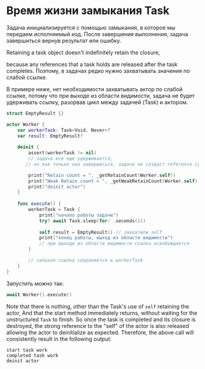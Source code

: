 # Время жизни замыкания Task

Задача инициализируется с помощью замыкания, в которое мы передаем исполняемый код.
После завершения выполнения, задача завершиться вернув результат или ошибку.

Retaining a task object doesn't indefinitely retain the closure,
<!-- потому что ссылка, которую задача удерживает, освобождается после завершения самой задачи. -->
because any references that a task holds are released
after the task completes.
Поэтому, в задачах редко нужно захватывать значения по слабой ссылке.
<!-- Consequently, tasks rarely need to capture weak references to values. -->

В примере ниже, нет необходимости захватывать актор по слабой ссылке, потому что при выходе из области видимости, задача не будет удерживать ссылку,
разорвав цикл между задачей (Task) и актором.
<!-- For example, in the following snippet of code it is not necessary to capture the actor as `weak`,
because as the task completes it'll let go of the actor reference, breaking the
reference cycle between the Task and the actor holding it. -->

```swift
struct EmptyResult {}

actor Worker {
	var workerTask: Task<Void, Never>?
	var result: EmptyResult?
	
	deinit {
		assert(workerTask != nil)
        // задача все еще удерживается,
       // но как только она завершиться, задача не создаст reference cycle с актором

		print("Retain count = ", _getRetainCount(Worker.self))
		print("Weak Retain count = ", _getWeakRetainCount(Worker.self))
		print("deinit actor")
	}
	
	func execute() {
		workerTask = Task {
			print("начало работы задачи")
			try? await Task.sleep(for: .seconds(1))
			
			self.result = EmptyResult() // захватили self
			print("конец работы, выход из области видимости")
            // при выходе из области видимости ссылка освобождается
		}

        // сильная ссылка сохраняется к workerTask
	}
}
```

Запустить можно так:

```swift
await Worker().execute()
```

Note that there is nothing, other than the Task's use of `self` retaining the actor,
And that the start method immediately returns, without waiting for the unstructured `Task` to finish.
So once the task is completed and its closure is destroyed, the strong reference to the "self" of the actor is also released allowing the actor to deinitialize as expected.
Therefore, the above call will consistently result in the following output:

```text
start task work
completed task work
deinit actor
```

